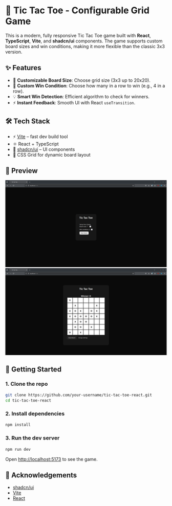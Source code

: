 # 🧠 Tic Tac Toe - Configurable Grid Game

This is a modern, fully responsive Tic Tac Toe game built with **React**, **TypeScript**, **Vite**, and **shadcn/ui** components. The game supports custom board sizes and win conditions, making it more flexible than the classic 3x3 version.

## ✨ Features

- 🔢 **Customizable Board Size**: Choose grid size (3x3 up to 20x20).
- 🎯 **Custom Win Condition**: Choose how many in a row to win (e.g., 4 in a row).
- 💡 **Smart Win Detection**: Efficient algorithm to check for winners.
- ⚡ **Instant Feedback**: Smooth UI with React `useTransition`.

## 🛠️ Tech Stack

- ⚡ [Vite](https://vitejs.dev/) – fast dev build tool
- ⚛️ React + TypeScript
- 🎨 [shadcn/ui](https://ui.shadcn.com/) – UI components
- 🧩 CSS Grid for dynamic board layout

## 📸 Preview

<img src="/public/ttt_configuration.png" alt="Tic Tac Toe Grid Configuration" width="600"/>
<img src="/public/ttt_game.png" alt="Tic Tac Toe Game" width="600"/>

## 🚀 Getting Started

### 1. Clone the repo

```bash
git clone https://github.com/your-username/tic-tac-toe-react.git
cd tic-tac-toe-react
````

### 2. Install dependencies

```bash
npm install
```

### 3. Run the dev server

```bash
npm run dev
```

Open [http://localhost:5173](http://localhost:5173) to see the game.

## 🙏 Acknowledgements

* [shadcn/ui](https://ui.shadcn.com/)
* [Vite](https://vitejs.dev/)
* [React](https://reactjs.org/)

